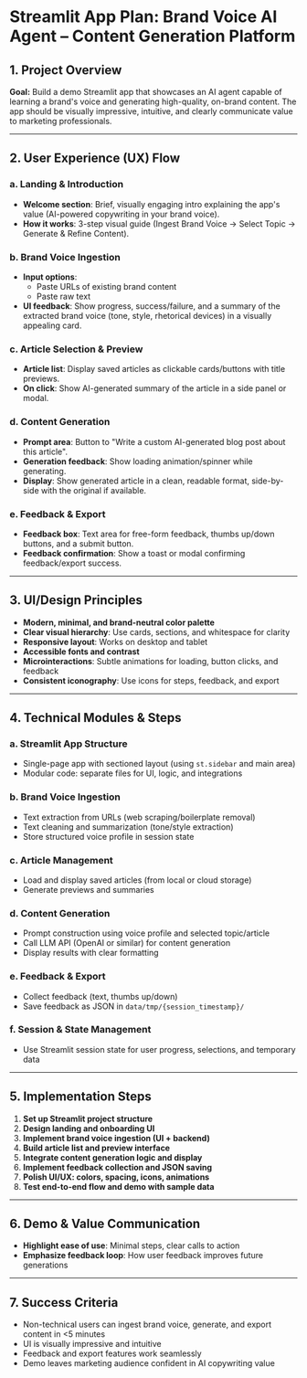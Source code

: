 # Streamlit App Plan: Brand Voice AI Agent – Content Generation Platform

## 1. Project Overview

**Goal:** Build a demo Streamlit app that showcases an AI agent capable of learning a brand's voice and generating high-quality, on-brand content. The app should be visually impressive, intuitive, and clearly communicate value to marketing professionals.

---

## 2. User Experience (UX) Flow

### a. Landing & Introduction
- **Welcome section**: Brief, visually engaging intro explaining the app's value (AI-powered copywriting in your brand voice).
- **How it works**: 3-step visual guide (Ingest Brand Voice → Select Topic → Generate & Refine Content).

### b. Brand Voice Ingestion
- **Input options**: 
  - Paste URLs of existing brand content
  - Paste raw text
- **UI feedback**: Show progress, success/failure, and a summary of the extracted brand voice (tone, style, rhetorical devices) in a visually appealing card.

### c. Article Selection & Preview
- **Article list**: Display saved articles as clickable cards/buttons with title previews.
- **On click**: Show AI-generated summary of the article in a side panel or modal.

### d. Content Generation
- **Prompt area**: Button to "Write a custom AI-generated blog post about this article".
- **Generation feedback**: Show loading animation/spinner while generating.
- **Display**: Show generated article in a clean, readable format, side-by-side with the original if available.

### e. Feedback & Export
- **Feedback box**: Text area for free-form feedback, thumbs up/down buttons, and a submit button.
- **Feedback confirmation**: Show a toast or modal confirming feedback/export success.

---

## 3. UI/Design Principles
- **Modern, minimal, and brand-neutral color palette**
- **Clear visual hierarchy**: Use cards, sections, and whitespace for clarity
- **Responsive layout**: Works on desktop and tablet
- **Accessible fonts and contrast**
- **Microinteractions**: Subtle animations for loading, button clicks, and feedback
- **Consistent iconography**: Use icons for steps, feedback, and export

---

## 4. Technical Modules & Steps

### a. Streamlit App Structure
- Single-page app with sectioned layout (using `st.sidebar` and main area)
- Modular code: separate files for UI, logic, and integrations

### b. Brand Voice Ingestion
- Text extraction from URLs (web scraping/boilerplate removal)
- Text cleaning and summarization (tone/style extraction)
- Store structured voice profile in session state

### c. Article Management
- Load and display saved articles (from local or cloud storage)
- Generate previews and summaries

### d. Content Generation
- Prompt construction using voice profile and selected topic/article
- Call LLM API (OpenAI or similar) for content generation
- Display results with clear formatting

### e. Feedback & Export
- Collect feedback (text, thumbs up/down)
- Save feedback as JSON in `data/tmp/{session_timestamp}/`

### f. Session & State Management
- Use Streamlit session state for user progress, selections, and temporary data

---

## 5. Implementation Steps

1. **Set up Streamlit project structure**
2. **Design landing and onboarding UI**
3. **Implement brand voice ingestion (UI + backend)**
4. **Build article list and preview interface**
5. **Integrate content generation logic and display**
6. **Implement feedback collection and JSON saving**
7. **Polish UI/UX: colors, spacing, icons, animations**
8. **Test end-to-end flow and demo with sample data**

---

## 6. Demo & Value Communication
- **Highlight ease of use**: Minimal steps, clear calls to action
- **Emphasize feedback loop**: How user feedback improves future generations

---

## 7. Success Criteria
- Non-technical users can ingest brand voice, generate, and export content in <5 minutes
- UI is visually impressive and intuitive
- Feedback and export features work seamlessly
- Demo leaves marketing audience confident in AI copywriting value 